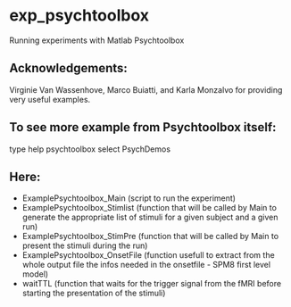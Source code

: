 # exp_psychtoolbox                                                           

Running experiments with Matlab Psychtoolbox

## Acknowledgements:
Virginie Van Wassenhove, Marco Buiatti, and Karla Monzalvo for providing very useful examples.

## To see more example from Psychtoolbox itself:
type help psychtoolbox
select PsychDemos

## Here:
* ExamplePsychtoolbox_Main (script to run the experiment)
* ExamplePsychtoolbox_Stimlist (function that will be called by Main to generate the appropriate list of stimuli for a given subject and a given run)
* ExamplePsychtoolbox_StimPre (function that will be called by Main to present the stimuli during the run)
* ExamplePsychtoolbox_OnsetFile (function usefull to extract from the whole output file the infos needed in the onsetfile - SPM8 first level model)
* waitTTL (function that waits for the trigger signal from the fMRI before starting the presentation of the stimuli)
